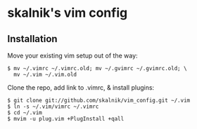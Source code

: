 skalnik's vim config
====================

Installation
------------

Move your existing vim setup out of the way:

    $ mv ~/.vimrc ~/.vimrc.old; mv ~/.gvimrc ~/.gvimrc.old; \
      mv ~/.vim ~/.vim.old

Clone the repo, add link to .vimrc, & install plugins:

    $ git clone git://github.com/skalnik/vim_config.git ~/.vim
    $ ln -s ~/.vim/vimrc ~/.vimrc
    $ cd ~/.vim
    $ mvim -u plug.vim +PlugInstall +qall
